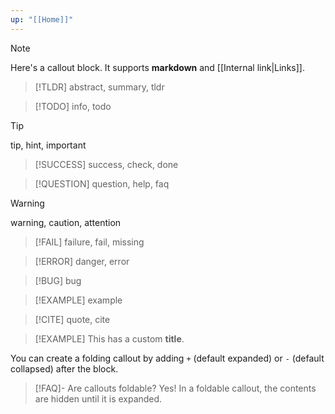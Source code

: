 ```yaml
---
up: "[[Home]]"
---
```



> [!NOTE] 
> Here's a callout block.
> It supports **markdown** and [[Internal link|Links]].

> [!TLDR] 
> abstract, summary, tldr

> [!TODO] 
> info, todo

> [!TIP] 
> tip, hint, important

> [!SUCCESS] 
> success, check, done

> [!QUESTION] 
> question, help, faq

> [!WARNING] 
> warning, caution, attention

> [!FAIL] 
> failure, fail, missing

> [!ERROR] 
> danger, error

> [!BUG] 
> bug

> [!EXAMPLE] 
> example

> [!CITE] 
> quote, cite

> [!EXAMPLE] This has a custom **title**.

You can create a folding callout by adding `+` (default expanded) or `-` (default collapsed) after the block.
> [!FAQ]- Are callouts foldable?
> Yes! In a foldable callout, the contents are hidden until it is expanded.
